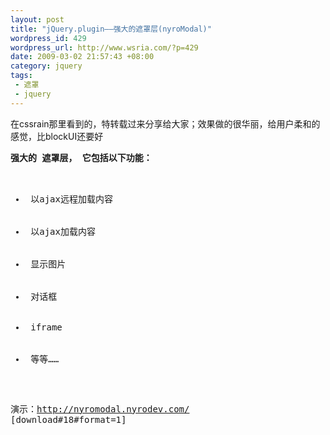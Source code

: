 ```yaml
--- 
layout: post
title: "jQuery.plugin——强大的遮罩层(nyroModal)"
wordpress_id: 429
wordpress_url: http://www.wsria.com/?p=429
date: 2009-03-02 21:57:43 +08:00
category: jquery
tags: 
 - 遮罩
 - jquery
---
```

在cssrain那里看到的，特转载过来分享给大家；效果做的很华丽，给用户柔和的感觉，比blockUI还要好
<pre><strong>强大的 遮罩层， 它包括以下功能：</strong>
<ul>
	<li> 以ajax远程加载内容</li>
	<li> 以ajax加载内容</li>
	<li> 显示图片</li>
	<li> 对话框</li>
	<li> iframe</li>
	<li> 等等……</li>
</ul>
</pre>
<pre>演示：<a href="http://nyromodal.nyrodev.com/" target="_blank">http://nyromodal.nyrodev.com/</a>
[download#18#format=1]</pre>
